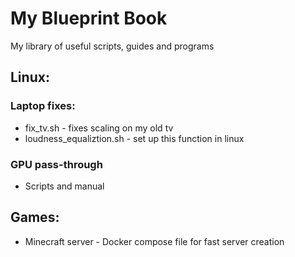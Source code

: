 # My Blueprint Book

My library of useful scripts, guides and programs

## Linux:
### Laptop fixes:
- fix_tv.sh - fixes scaling on my old tv
- loudness_equaliztion.sh - set up this function in linux
### GPU pass-through
- Scripts and manual

## Games:
- Minecraft server - Docker compose file for fast server creation
